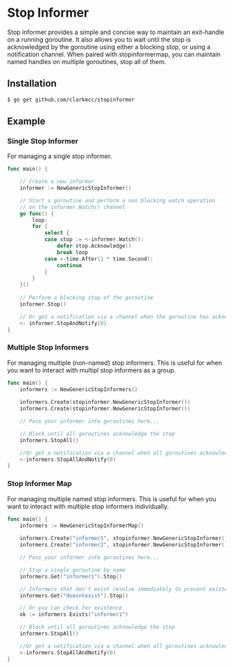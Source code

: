 # Stop Informer
Stop informer provides a simple and concise way to maintain an exit-handle on a running goroutine. It also allows you to wait until the stop is acknowledged by the goroutine using either a blocking stop, or using a notification channel. When paired with stopinformermap, you can maintain named handles on multiple goroutines, stop all of them.

## Installation
```bash
$ go get github.com/clarkmcc/stopinformer
```

## Example
### Single Stop Informer
For managing a single stop informer.
```go
func main() {

    // Create a new informer
    informer := NewGenericStopInformer()

    // Start a goroutine and perform a non blocking watch operation
    // on the informer.Watch() channel
    go func() {
        loop:
        for {
            select {
            case stop := <-informer.Watch():
                defer stop.Acknowledge()
                break loop
            case <-time.After(1 * time.Second):
                continue
            }
        }
    }()
    
    // Perform a blocking stop of the goroutine
    informer.Stop()

    // Or get a notification via a channel when the goroutine has acknowledged the stop
    <- informer.StopAndNotify(0)
}
```

### Multiple Stop Informers
For managing multiple (non-named) stop informers. This is useful for when you want to interact with multipl stop informers as a group.

```go
func main() {
    informers := NewGenericStopInformers()
    
    informers.Create(stopinformer.NewGenericStopInformer())
    informers.Create(stopinformer.NewGenericStopInformer())

    // Pass your informer into goroutines here...

    // Block until all goroutines acknowledge the stop
    informers.StopAll()

    //Or get a notification via a channel when all goroutines acknowledged the stop
    <-informers.StopAllAndNotify(0)
}
```

### Stop Informer Map
For managing multiple named stop informers. This is useful for when you want to interact with multiple stop informers individually.
```go
func main() {
    informers := NewGenericStopInformerMap()
    
    informers.Create("informer1", stopinformer.NewGenericStopInformer())
    informers.Create("informer2", stopinformer.NewGenericStopInformer())

    // Pass your informer into goroutines here...

    // Stop a single goroutine by name
    informers.Get("informer1").Stop()

    // Informers that don't exist resolve immediately to prevent existence checking and error handling
    informers.Get("doesntexist").Stop()

    // Or you can check for existence
    ok := informers.Exists("informer1")

    // Block until all goroutines acknowledge the stop
    informers.StopAll()

    //Or get a notification via a channel when all goroutines acknowledged the stop
    <-informers.StopAllAndNotify(0)
}
```
